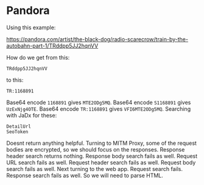 # Pandora

Using this example:

https://pandora.com/artist/the-black-dog/radio-scarecrow/train-by-the-autobahn-part-1/TRddpp5JJ2hqnVV

How do we get from this:

~~~
TRddpp5JJ2hqnVV
~~~

to this:

~~~
TR:1168891
~~~

Base64 encode `1168891` gives `MTE2ODg5MQ`. Base64 encode `S1168891` gives
`UzExNjg4OTE`. Base64 encode `TR:1168891` gives `VFI6MTE2ODg5MQ`. Searching with
JaDx for these:

~~~
DetailUrl
SeoToken
~~~

Doesnt return anything helpful. Turning to MITM Proxy, some of the request
bodies are encrypted, so we should focus on the responses. Response header
search returns nothing. Response body search fails as well. Request URL search
fails as well. Request header search fails as well. Request body search fails as
well. Next turning to the web app. Request search fails. Response search fails
as well. So we will need to parse HTML.
